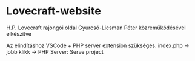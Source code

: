 # Lovecraft-website
H.P. Lovecraft rajongói oldal Gyurcsó-Licsman Péter közreműködésével elkészítve

Az elindításhoz VSCode + PHP server extension szükséges.
index.php -> jobb klikk -> PHP Server: Serve project
